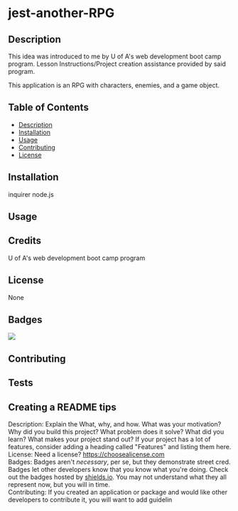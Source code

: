 # jest-another-RPG

## Description 
This idea was introduced to me by U of A's web development boot camp program.
Lesson Instructions/Project creation assistance provided by said program.

This application is an RPG with characters, enemies, and a game object.

## Table of Contents 

* [Description](#description)
* [Installation](#installation)
* [Usage](#usage)
* [Contributing](#contributing)
* [License](#license)

## Installation

inquirer
node.js

## Usage 


## Credits

U of A's web development boot camp program

## License

None

## Badges

![](https://img.shields.io/badge/license-nikuk1-orange?style=for-the-badge&logo=appveyor)

## Contributing
## Tests
## Creating a README tips
Description:
Explain the What, why, and how. What was your motivation? Why did you build this project? What problem does it solve? What did you learn? What makes your project stand out? If your project has a lot of features, consider adding a heading called "Features" and listing them here.
<br />
License:
Need a license? https://choosealicense.com
<br />
Badges:
Badges aren't _necessary_, per se, but they demonstrate street cred. Badges let other developers know that you know what you're doing. Check out the badges hosted by [shields.io](https://shields.io/). You may not understand what they all represent now, but you will in time.
<br />
Contributing:
If you created an application or package and would like other developers to contribute it, you will want to add guidelin